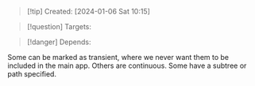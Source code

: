 
>[!tip] Created: [2024-01-06 Sat 10:15]

>[!question] Targets: 

>[!danger] Depends: 

Some can be marked as transient, where we never want them to be included in the main app.
Others are continuous.
Some have a subtree or path specified.